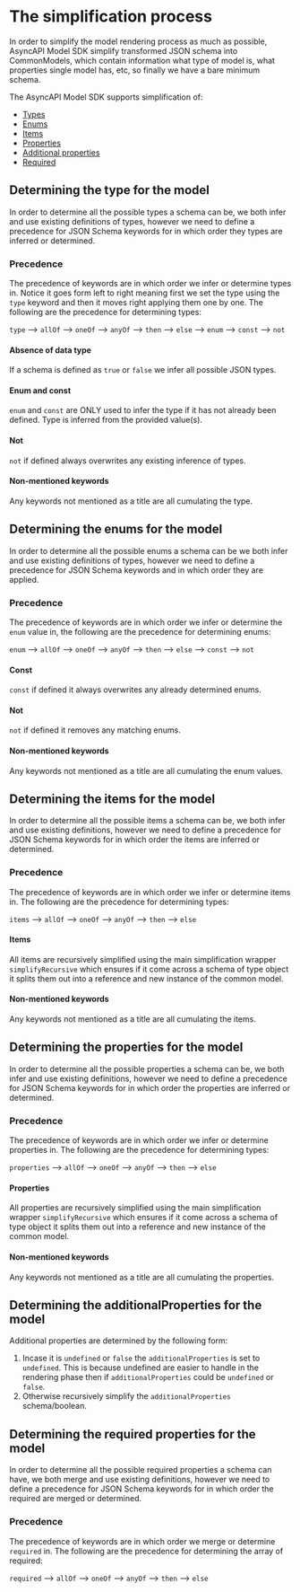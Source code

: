 # The simplification process

In order to simplify the model rendering process as much as possible, AsyncAPI Model SDK simplify transformed JSON schema into CommonModels, which contain information what type of model is, what properties single model has, etc, so finally we have a bare minimum schema.

The AsyncAPI Model SDK supports simplification of:

- [Types](#determining-the-type-for-the-model)
- [Enums](#determining-the-enums-for–the-model)
- [Items](#determining-the-items-for-the-model)
- [Properties](#determining-the-properties-for-the-model)
- [Additional properties](#determining-the-additionalProperties-for-the-model)
- [Required](#determining-the-required-properties-for-the-model)

## Determining the type for the model

In order to determine all the possible types a schema can be, we both infer and use existing definitions of types, however we need to define a precedence for JSON Schema keywords for in which order they types are inferred or determined.

### Precedence

The precedence of keywords are in which order we infer or determine types in. Notice it goes form left to right meaning first we set the type using the `type` keyword and then it moves right applying them one by one. The following are the precedence for determining types:

`type` --> `allOf` --> `oneOf` --> `anyOf` --> `then` --> `else` --> `enum` --> `const` --> `not`

#### Absence of data type

If a schema is defined as `true` or `false` we infer all possible JSON types.

#### Enum and const

`enum` and `const` are ONLY used to infer the type if it has not already been defined. Type is inferred from the provided value(s).

#### Not

`not` if defined always overwrites any existing inference of types.

#### Non-mentioned keywords

Any keywords not mentioned as a title are all cumulating the type.

## Determining the enums for the model

In order to determine all the possible enums a schema can be we both infer and use existing definitions of types, however we need to define a precedence for JSON Schema keywords and in which order they are applied.

### Precedence

The precedence of keywords are in which order we infer or determine the `enum` value in, the following are the precedence for determining enums:

`enum` --> `allOf` --> `oneOf` --> `anyOf` --> `then` --> `else` --> `const` --> `not`

#### Const

`const` if defined it always overwrites any already determined enums.

#### Not

`not` if defined it removes any matching enums.

#### Non-mentioned keywords

Any keywords not mentioned as a title are all cumulating the enum values.

## Determining the items for the model

In order to determine all the possible items a schema can be, we both infer and use existing definitions, however we need to define a precedence for JSON Schema keywords for in which order the items are inferred or determined.

### Precedence

The precedence of keywords are in which order we infer or determine items in. The following are the precedence for determining types:

`items` --> `allOf` --> `oneOf` --> `anyOf` --> `then` --> `else`

#### Items

All items are recursively simplified using the main simplification wrapper `simplifyRecursive` which ensures if it come across a schema of type object it splits them out into a reference and new instance of the common model.

#### Non-mentioned keywords

Any keywords not mentioned as a title are all cumulating the items.

## Determining the properties for the model

In order to determine all the possible properties a schema can be, we both infer and use existing definitions, however we need to define a precedence for JSON Schema keywords for in which order the properties are inferred or determined.

### Precedence

The precedence of keywords are in which order we infer or determine properties in. The following are the precedence for determining types:

`properties` --> `allOf` --> `oneOf` --> `anyOf` --> `then` --> `else`

#### Properties

All properties are recursively simplified using the main simplification wrapper `simplifyRecursive` which ensures if it come across a schema of type object it splits them out into a reference and new instance of the common model.

#### Non-mentioned keywords

Any keywords not mentioned as a title are all cumulating the properties.

## Determining the additionalProperties for the model

Additional properties are determined by the following form:

1. Incase it is `undefined` or `false` the `additionalProperties` is set to `undefined`. This is because undefined are easier to handle in the rendering phase then if `additionalProperties` could be `undefined` or `false`. 
2. Otherwise recursively simplify the `additionalProperties` schema/boolean.

## Determining the required properties for the model

In order to determine all the possible required properties a schema can have, we both merge and use existing definitions, however we need to define a precedence for JSON Schema keywords for in which order the required are merged or determined.

### Precedence

The precedence of keywords are in which order we merge or determine `required` in. The following are the precedence for determining the array of required:

`required` --> `allOf` --> `oneOf` --> `anyOf` --> `then` --> `else`
